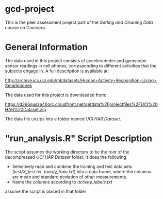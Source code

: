 gcd-project
===========
This is the peer assessment project part of the _Getting and Cleaning Data_ course on Coursera.

General Information
===================
The data used in this project consists of accelerometer and gyroscope sensor readings in cell phones, corresponding to different activities that the subjects engage in.  A full description is available at:

http://archive.ics.uci.edu/ml/datasets/Human+Activity+Recognition+Using+Smartphones

The data used for this project is downloaded from:

https://d396qusza40orc.cloudfront.net/getdata%2Fprojectfiles%2FUCI%20HAR%20Dataset.zip 

The data file unzips into a folder named _UCI HAR Dataset_.

"run\_analysis.R" Script Description
=================================

The script assumes the working directory to be the root of the decompressed _UCI HAR Dataset_ folder.  It does the following:
* Selectively read and combine the training and test data sets (_test/X\_test.txt_, _train/y\_train.txt_) into a data frame, where the columns are mean and standard deviation of other measurements.
* Name the columns according to _activity\_labels.txt_























assume the script is placed in that folder

